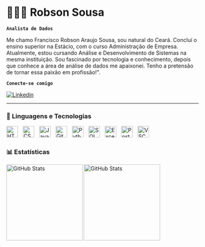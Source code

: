 # 👨🏻‍💻 Robson Sousa

**`Analista de Dados`**

Me chamo Francisco Robson Araujo Sousa, sou natural do Ceará. Concluí o ensino superior na Estácio, com o curso Administração de Empresa. Atualmente, estou cursando Análise e Desenvolvimento de Sistemas na mesma instituição. Sou fascinado por tecnologia e conhecimento, depois que conhece a área de análise de dados me apaixonei. Tenho a pretensão de tornar essa paixão em profissão!".

**`Conecte-se comigo`**

<p align="left">
    </a>
    <a href="https://www.linkedin.com/in/robson-sousaa/">
        <img 
            alt="Linkedin" 
            title="Linkedin" 
            src="https://custom-icon-badges.demolab.com/github/followers/Robinho777?color=236ad3&labelColor=1155ba&style=for-the-badge&logo=linkedin&label=Linkedin&logoColor=white"
        />
    </a>
</p>

---

### 🤖 Linguagens e Tecnologias

<img 
    align="left" 
    alt="HTML"
    title="HTML" 
    width="30px" 
    style="padding-right: 10px;" 
    src="https://cdn.jsdelivr.net/gh/devicons/devicon@latest/icons/html5/html5-original.svg" 
/>
<img 
    align="left" 
    alt="CSS" 
    title="CSS"
    width="30px" 
    style="padding-right: 10px;" 
    src="https://cdn.jsdelivr.net/gh/devicons/devicon@latest/icons/css3/css3-original.svg" 
/>
<img 
    align="left" 
    alt="JavaScript" 
    title="JavaScript"
    width="30px" 
    style="padding-right: 10px;" 
    src="https://cdn.jsdelivr.net/gh/devicons/devicon@latest/icons/javascript/javascript-original.svg" 
/>
<img 
    align="left" 
    alt="Git" 
    title="Git"
    width="30px" 
    style="padding-right: 10px;" 
    src="https://cdn.jsdelivr.net/gh/devicons/devicon@latest/icons/git/git-original.svg" 
/>
<img 
    align="left" 
    alt="Python" 
    title="Python"
    width="30px" 
    style="padding-right: 10px;" 
    src="https://cdn.jsdelivr.net/gh/devicons/devicon@latest/icons/python/python-original.svg" 
/>
<img 
    align="left" 
    alt="SQL" 
    title="SQL"
    width="30px" 
    style="padding-right: 10px;" 
    src="https://cdn.jsdelivr.net/gh/devicons/devicon@latest/icons/azuresqldatabase/azuresqldatabase-original.svg"
/>
<img 
    align="left" 
    alt="Excel" 
    title="Excel"
    width="30px" 
    style="padding-right: 10px;" 
    src="https://cdn.jsdelivr.net/gh/devicons/devicon@latest/icons/excel/excel-original.svg" 
/>
<img 
    align="left" 
    alt="PostgreSQL" 
    title="PostgreSQL"
    width="30px" 
    style="padding-right: 10px;" 
    src="https://cdn.jsdelivr.net/gh/devicons/devicon@latest/icons/postgresql/postgresql-original.svg" 
/>
<img 
    align="left" 
    alt="VSCode" 
    title="VScode"
    width="30px" 
    style="padding-right: 10px;" 
    src="https://cdn.jsdelivr.net/gh/devicons/devicon@latest/icons/visualstudio/visualstudio-original.svg" 
/>
          
<br/>
<br/>

### 📊 Estatísticas

  <img 
    align="left" 
    alt="GitHub Stats" 
    height="200"  
    src="https://github-readme-stats.vercel.app/api?username=Robinho777&show_icons=true&theme=tokyonight&include_all_commits=true&locale=pt-br" 
  />

  <img 
    align="left" 
    alt="GitHub Stats" 
    height="200" 
    src="https://github-readme-stats.vercel.app/api/top-langs/?username=Robinho777&theme=tokyonight&layout=compact&custom_title=Tecnologias&langs_count=9" 
  />



